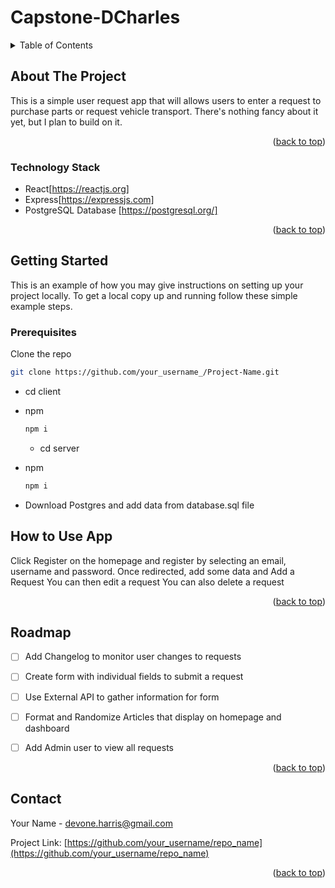 # Capstone-DCharles


<!-- TABLE OF CONTENTS -->
<details>
  <summary>Table of Contents</summary>
  <ol>
    <li>
      <a href="#about-the-project">About The Project</a>
      <ul>
        <li><a href="#built-with">Built With</a></li>
      </ul>
    </li>
    <li>
      <a href="#getting-started">Getting Started</a>
      <ul>
        <li><a href="#prerequisites">Prerequisites</a></li>
        <li><a href="#installation">Installation</a></li>
      </ul>
    </li>
    <li><a href="#usage">Usage</a></li>
    <li><a href="#roadmap">Roadmap</a></li>
    <li><a href="#contributing">Contributing</a></li>
    <li><a href="#contact">Contact</a></li>
  </ol>
</details>



<!-- ABOUT THE PROJECT -->
## About The Project

This is a simple user request app that will allows users to enter a request to purchase parts or request vehicle transport. There's nothing fancy about it yet, but I plan to build on it.


<p align="right">(<a href="#readme-top">back to top</a>)</p>


### Technology Stack


* React[https://reactjs.org]
* Express[https://expressjs.com]
* PostgreSQL Database [https://postgresql.org/]


<p align="right">(<a href="#readme-top">back to top</a>)</p>


<!-- GETTING STARTED -->
## Getting Started

This is an example of how you may give instructions on setting up your project locally.
To get a local copy up and running follow these simple example steps.

### Prerequisites
 Clone the repo
   ```sh
   git clone https://github.com/your_username_/Project-Name.git
   ```

* cd client
* npm
  ```sh
  npm i
  ```
  
  * cd server
* npm
  ```sh
  npm i
  ```
  
 * Download Postgres and add data from database.sql file



<!-- USAGE EXAMPLES -->
## How to Use App

Click Register on the homepage and register by selecting an email, username and password.
Once redirected, add some data and Add a Request
You can then edit a request
You can also delete a request

<p align="right">(<a href="#readme-top">back to top</a>)</p>



<!-- ROADMAP -->
## Roadmap

- [ ] Add Changelog to monitor user changes to requests
- [ ] Create form with individual fields to submit a request
- [ ] Use External API to gather information for form
- [ ] Format and Randomize Articles that display on homepage and dashboard
- [ ] Add Admin user to view all requests



<p align="right">(<a href="#readme-top">back to top</a>)</p>






<!-- CONTACT -->
## Contact

Your Name - devone.harris@gmail.com

Project Link: [https://github.com/your_username/repo_name](https://github.com/your_username/repo_name)

<p align="right">(<a href="#readme-top">back to top</a>)</p>







